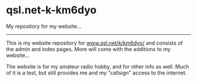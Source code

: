 # qsl.net-k-km6dyo
My repository for my website...
___________________________________________________________________________

This is my website repository for www.qsl.net/k/km6dyo/ and consists of the admin and index pages. More will come with the additions to my website...

The website is for my amateur radio hobby, and for other info as well. Much of it is a test, but still provides me and my "callsign" access to the internet.
